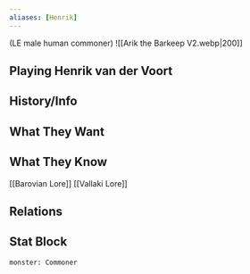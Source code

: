 ```yaml
---
aliases: [Henrik]
---
```

(LE male human commoner)
![[Arik the Barkeep V2.webp|200]]
## Playing Henrik van der Voort

## History/Info

## What They Want

## What They Know
[[Barovian Lore]]
[[Vallaki Lore]]

## Relations

## Stat Block

```statblock
monster: Commoner
```

```dataviewjs
```
